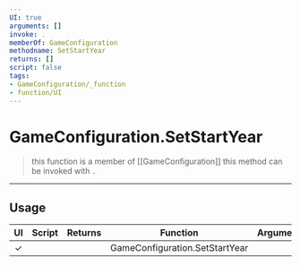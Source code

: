 ```yaml
---
UI: true
arguments: []
invoke: .
memberOf: GameConfiguration
methodname: SetStartYear
returns: []
script: false
tags:
- GameConfiguration/_function
- function/UI
---
```

# GameConfiguration.SetStartYear
> this function is a member of [[GameConfiguration]]
> this method can be invoked with `.`
-----
## Usage
|  UI | Script | Returns | Function | Arguments |
|:---:|:------:|-------:|:--------:|:---------|
|✓| ||GameConfiguration.SetStartYear||
